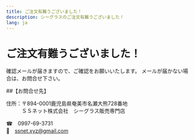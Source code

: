 ```yaml
---
title: ご注文有難うございました！
description: シーグラスのご注文有難うございました！
lang: ja
---
```


# ご注文有難うございました！

確認メールが届きますので、ご確認をお願いいたします。
メールが届かない場合は、お問合せ下さい。

##【お問合せ先】

住所：〒894-0001鹿児島県奄美市名瀬大熊728番地<br>
　　　ＳＳネット株式会社　シーグラス販売専門店
  
  
☎　0997-69-3731<br>
📧　ssnet.xyz@gmail.com
